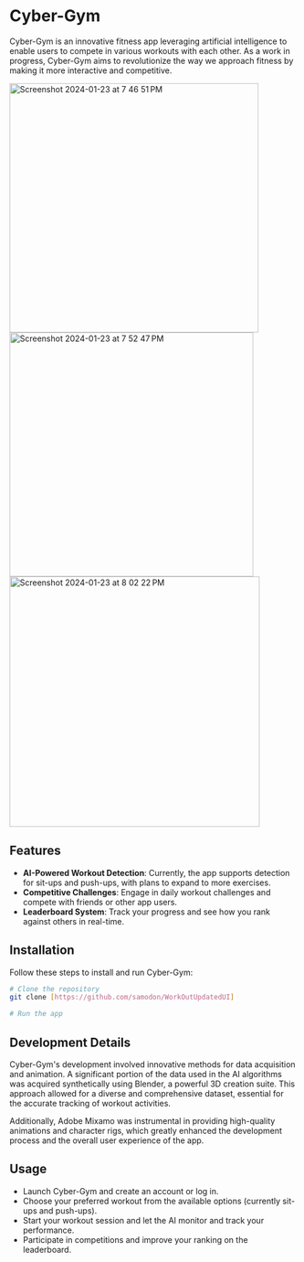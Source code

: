 # Cyber-Gym

Cyber-Gym is an innovative fitness app leveraging artificial intelligence to enable users to compete in various workouts with each other. As a work in progress, Cyber-Gym aims to revolutionize the way we approach fitness by making it more interactive and competitive.

<img width="436" alt="Screenshot 2024-01-23 at 7 46 51 PM" src="https://github.com/samodon/WorkOutUpdatedUI/assets/77257036/42e085ac-6160-44ee-bea2-1da97e5caca8">  
<img width="427" alt="Screenshot 2024-01-23 at 7 52 47 PM" src="https://github.com/samodon/WorkOutUpdatedUI/assets/77257036/62aa6ce7-911d-4897-b7a4-74c9dcf4625f">
<img width="438" alt="Screenshot 2024-01-23 at 8 02 22 PM" src="https://github.com/samodon/WorkOutUpdatedUI/assets/77257036/f35c8634-879b-41af-b2d0-44de3d10f3cc">



## Features

- **AI-Powered Workout Detection**: Currently, the app supports detection for sit-ups and push-ups, with plans to expand to more exercises.
- **Competitive Challenges**: Engage in daily workout challenges and compete with friends or other app users.
- **Leaderboard System**: Track your progress and see how you rank against others in real-time.

## Installation

Follow these steps to install and run Cyber-Gym:

```bash
# Clone the repository
git clone [https://github.com/samodon/WorkOutUpdatedUI]

# Run the app
```
## Development Details

Cyber-Gym's development involved innovative methods for data acquisition and animation. A significant portion of the data used in the AI algorithms was acquired synthetically using Blender, a powerful 3D creation suite. This approach allowed for a diverse and comprehensive dataset, essential for the accurate tracking of workout activities.

Additionally, Adobe Mixamo was instrumental in providing high-quality animations and character rigs, which greatly enhanced the development process and the overall user experience of the app.

## Usage

- Launch Cyber-Gym and create an account or log in.
- Choose your preferred workout from the available options (currently sit-ups and push-ups).
- Start your workout session and let the AI monitor and track your performance.
- Participate in competitions and improve your ranking on the leaderboard.
